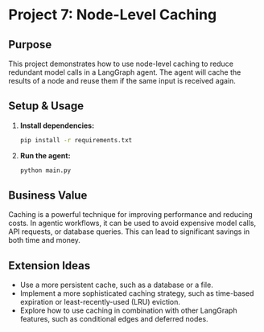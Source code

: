 # Project 7: Node-Level Caching

## Purpose
This project demonstrates how to use node-level caching to reduce redundant model calls in a LangGraph agent. The agent will cache the results of a node and reuse them if the same input is received again.

## Setup & Usage
1.  **Install dependencies:**
    ```bash
    pip install -r requirements.txt
    ```
2.  **Run the agent:**
    ```bash
    python main.py
    ```

## Business Value
Caching is a powerful technique for improving performance and reducing costs. In agentic workflows, it can be used to avoid expensive model calls, API requests, or database queries. This can lead to significant savings in both time and money.

## Extension Ideas
*   Use a more persistent cache, such as a database or a file.
*   Implement a more sophisticated caching strategy, such as time-based expiration or least-recently-used (LRU) eviction.
*   Explore how to use caching in combination with other LangGraph features, such as conditional edges and deferred nodes.
